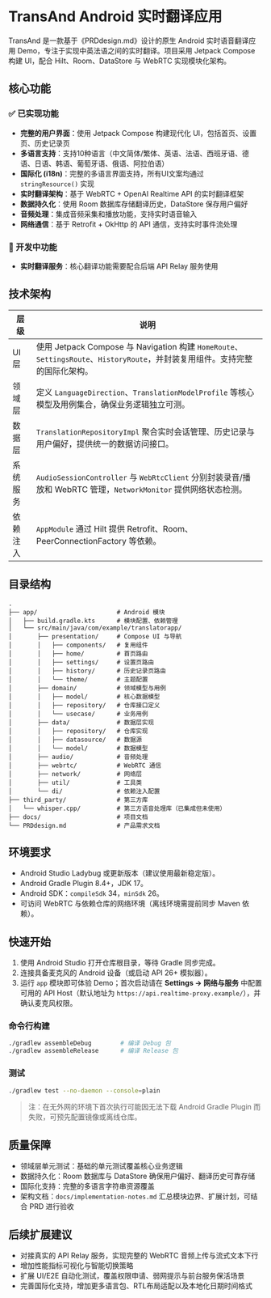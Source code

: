 # TransAnd Android 实时翻译应用

TransAnd 是一款基于《PRDdesign.md》设计的原生 Android 实时语音翻译应用 Demo，专注于实现中英法语之间的实时翻译。项目采用 Jetpack Compose 构建 UI，配合 Hilt、Room、DataStore 与 WebRTC 实现模块化架构。

## 核心功能

### ✅ 已实现功能
- **完整的用户界面**：使用 Jetpack Compose 构建现代化 UI，包括首页、设置页、历史记录页
- **多语言支持**：支持10种语言（中文简体/繁体、英语、法语、西班牙语、德语、日语、韩语、葡萄牙语、俄语、阿拉伯语）
- **国际化 (i18n)**：完整的多语言界面支持，所有UI文案均通过 `stringResource()` 实现
- **实时翻译架构**：基于 WebRTC + OpenAI Realtime API 的实时翻译框架
- **数据持久化**：使用 Room 数据库存储翻译历史，DataStore 保存用户偏好
- **音频处理**：集成音频采集和播放功能，支持实时语音输入
- **网络通信**：基于 Retrofit + OkHttp 的 API 通信，支持实时事件流处理

### 🚧 开发中功能
- **实时翻译服务**：核心翻译功能需要配合后端 API Relay 服务使用

## 技术架构

| 层级 | 说明 |
| ---- | ---- |
| UI 层 | 使用 Jetpack Compose 与 Navigation 构建 `HomeRoute`、`SettingsRoute`、`HistoryRoute`，并封装复用组件。支持完整的国际化架构。 |
| 领域层 | 定义 `LanguageDirection`、`TranslationModelProfile` 等核心模型及用例集合，确保业务逻辑独立可测。 |
| 数据层 | `TranslationRepositoryImpl` 聚合实时会话管理、历史记录与用户偏好，提供统一的数据访问接口。 |
| 系统服务 | `AudioSessionController` 与 `WebRtcClient` 分别封装录音/播放和 WebRTC 管理，`NetworkMonitor` 提供网络状态检测。 |
| 依赖注入 | `AppModule` 通过 Hilt 提供 Retrofit、Room、PeerConnectionFactory 等依赖。 |

## 目录结构

```
.
├── app/                      # Android 模块
│   ├── build.gradle.kts      # 模块配置、依赖管理
│   └── src/main/java/com/example/translatorapp/
│       ├── presentation/     # Compose UI 与导航
│       │   ├── components/   # 复用组件
│       │   ├── home/         # 首页路由
│       │   ├── settings/     # 设置页路由
│       │   ├── history/      # 历史记录页路由
│       │   └── theme/        # 主题配置
│       ├── domain/           # 领域模型与用例
│       │   ├── model/        # 核心数据模型
│       │   ├── repository/   # 仓库接口定义
│       │   └── usecase/      # 业务用例
│       ├── data/             # 数据层实现
│       │   ├── repository/   # 仓库实现
│       │   ├── datasource/   # 数据源
│       │   └── model/        # 数据模型
│       ├── audio/            # 音频处理
│       ├── webrtc/           # WebRTC 通信
│       ├── network/          # 网络层
│       ├── util/             # 工具类
│       └── di/               # 依赖注入配置
├── third_party/              # 第三方库
│   └── whisper.cpp/          # 第三方语音处理库（已集成但未使用）
├── docs/                     # 项目文档
└── PRDdesign.md              # 产品需求文档
```

## 环境要求
- Android Studio Ladybug 或更新版本（建议使用最新稳定版）。
- Android Gradle Plugin 8.4+，JDK 17。
- Android SDK：`compileSdk` 34，`minSdk` 26。
- 可访问 WebRTC 与依赖仓库的网络环境（离线环境需提前同步 Maven 依赖）。

## 快速开始
1. 使用 Android Studio 打开仓库根目录，等待 Gradle 同步完成。
2. 连接具备麦克风的 Android 设备（或启动 API 26+ 模拟器）。
3. 运行 `app` 模块即可体验 Demo；首次启动请在 **Settings → 网络与服务** 中配置可用的 API Host（默认地址为 `https://api.realtime-proxy.example/`），并确认麦克风权限。

### 命令行构建
```bash
./gradlew assembleDebug        # 编译 Debug 包
./gradlew assembleRelease      # 编译 Release 包
```

### 测试
```bash
./gradlew test --no-daemon --console=plain
```
> 注：在无外网的环境下首次执行可能因无法下载 Android Gradle Plugin 而失败，可预先配置镜像或离线仓库。

## 质量保障
- 领域层单元测试：基础的单元测试覆盖核心业务逻辑
- 数据持久化：Room 数据库与 DataStore 确保用户偏好、翻译历史可靠存储
- 国际化支持：完整的多语言字符串资源覆盖
- 架构文档：`docs/implementation-notes.md` 汇总模块边界、扩展计划，可结合 PRD 进行验收

## 后续扩展建议
- 对接真实的 API Relay 服务，实现完整的 WebRTC 音频上传与流式文本下行
- 增加性能指标可视化与智能切换策略
- 扩展 UI/E2E 自动化测试，覆盖权限申请、弱网提示与前台服务保活场景
- 完善国际化支持，增加更多语言包、RTL布局适配以及本地化日期时间格式

